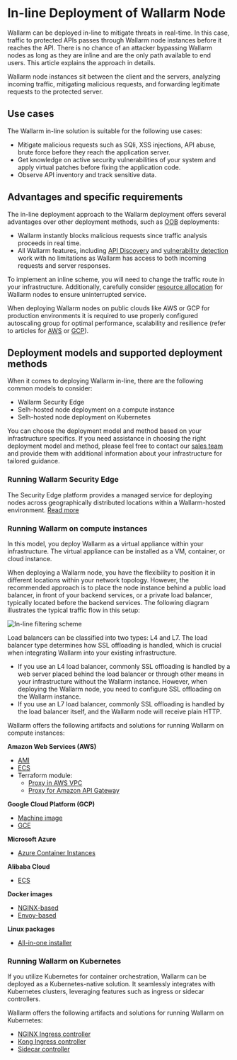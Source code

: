 # In-line Deployment of Wallarm Node

Wallarm can be deployed in-line to mitigate threats in real-time. In this case, traffic to protected APIs passes through Wallarm node instances before it reaches the API. There is no chance of an attacker bypassing Wallarm nodes as long as they are inline and are the only path available to end users. This article explains the approach in details.

Wallarm node instances sit between the client and the servers, analyzing incoming traffic, mitigating malicious requests, and forwarding legitimate requests to the protected server. 

## Use cases

The Wallarm in-line solution is suitable for the following use cases:

* Mitigate malicious requests such as SQli, XSS injections, API abuse, brute force before they reach the application server.
* Get knowledge on active security vulnerabilities of your system and apply virtual patches before fixing the application code.
* Observe API inventory and track sensitive data.

## Advantages and specific requirements

The in-line deployment approach to the Wallarm deployment offers several advantages over other deployment methods, such as [OOB](../oob/overview.md) deployments:

* Wallarm instantly blocks malicious requests since traffic analysis proceeds in real time.
* All Wallarm features, including [API Discovery](../../api-discovery/overview.md) and [vulnerability detection](../../about-wallarm/detecting-vulnerabilities.md) work with no limitations as Wallarm has access to both incoming requests and server responses.

To implement an inline scheme, you will need to change the traffic route in your infrastructure. Additionally, carefully consider [resource allocation](../../admin-en/configuration-guides/allocate-resources-for-node.md) for Wallarm nodes to ensure uninterrupted service.

When deploying Wallarm nodes on public clouds like AWS or GCP for production environments it is required  to use properly configured autoscaling group for optimal performance, scalability and resilience (refer to articles for [AWS](../../admin-en/installation-guides/amazon-cloud/autoscaling-overview.md) or [GCP](../../admin-en/installation-guides/google-cloud/autoscaling-overview.md)).

## Deployment models and supported deployment methods

When it comes to deploying Wallarm in-line, there are the following common models to consider:

* Wallarm Security Edge
* Selh-hosted node deployment on a compute instance
* Selh-hosted node deployment on Kubernetes

You can choose the deployment model and method based on your infrastructure specifics. If you need assistance in choosing the right deployment model and method, please feel free to contact our [sales team](mailto:sales@wallarm.com) and provide them with additional information about your infrastructure for tailored guidance.

### Running Wallarm Security Edge

The Security Edge platform provides a managed service for deploying nodes across geographically distributed locations within a Wallarm-hosted environment. [Read more](../security-edge/deployment.md)

### Running Wallarm on compute instances

In this model, you deploy Wallarm as a virtual appliance within your infrastructure. The virtual appliance can be installed as a VM, container, or cloud instance.

When deploying a Wallarm node, you have the flexibility to position it in different locations within your network topology. However, the recommended approach is to place the node instance behind a public load balancer, in front of your backend services, or a private load balancer, typically located before the backend services. The following diagram illustrates the typical traffic flow in this setup:

![In-line filtering scheme](../../images/waf-installation/inline/wallarm-inline-deployment-scheme.png)

Load balancers can be classified into two types: L4 and L7. The load balancer type determines how SSL offloading is handled, which is crucial when integrating Wallarm into your existing infrastructure.

* If you use an L4 load balancer, commonly SSL offloading is handled by a web server placed behind the load balancer or through other means in your infrastructure without the Wallarm instance. However, when deploying the Wallarm node, you need to configure SSL offloading on the Wallarm instance.
* If you use an L7 load balancer, commonly SSL offloading is handled by the load balancer itself, and the Wallarm node will receive plain HTTP.

Wallarm offers the following artifacts and solutions for running Wallarm on compute instances:

**Amazon Web Services (AWS)**

* [AMI](compute-instances/aws/aws-ami.md)
* [ECS](compute-instances/aws/aws-ecs.md)
* Terraform module:
    * [Proxy in AWS VPC](compute-instances/aws/terraform-module-for-aws-vpc.md)
    * [Proxy for Amazon API Gateway](compute-instances/aws/terraform-module-for-aws-api-gateway.md)

**Google Cloud Platform (GCP)**

* [Machine image](compute-instances/gcp/machine-image.md)
* [GCE](compute-instances/gcp/gce.md)

**Microsoft Azure**

* [Azure Container Instances](compute-instances/azure/docker-image.md)

**Alibaba Cloud**

* [ECS](compute-instances/alibaba/docker-image.md)

**Docker images**

* [NGINX-based](compute-instances/docker/nginx-based.md)
* [Envoy-based](compute-instances/docker/envoy-based.md)

**Linux packages**

* [All-in-one installer](compute-instances/linux/all-in-one.md)

### Running Wallarm on Kubernetes

If you utilize Kubernetes for container orchestration, Wallarm can be deployed as a Kubernetes-native solution. It seamlessly integrates with Kubernetes clusters, leveraging features such as ingress or sidecar controllers.

Wallarm offers the following artifacts and solutions for running Wallarm on Kubernetes:

* [NGINX Ingress controller](../../admin-en/installation-kubernetes-en.md)
* [Kong Ingress controller](../kubernetes/kong-ingress-controller/deployment.md)
* [Sidecar controller](../kubernetes/sidecar-proxy/deployment.md)
